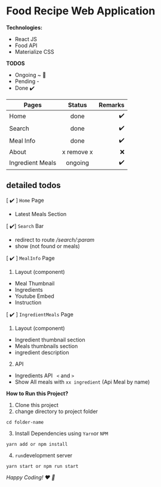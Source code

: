 # Food Recipe Web Application

**Technologies:**

- React JS
- Food API
- Materialize CSS

**TODOS**

- Ongoing ~ :construction:
- Pending -
- Done :heavy_check_mark:

| Pages            |   Status   |            Remarks |
| ---------------- | :--------: | -----------------: |
| Home             |    done    | :heavy_check_mark: |
| Search           |    done    | :heavy_check_mark: |
| Meal Info        |    done    | :heavy_check_mark: |
| About            | x remove x |                :x: |
| Ingredient Meals |  ongoing   | :heavy_check_mark: |

## detailed todos

[ :heavy_check_mark: ] `Home` Page

- Latest Meals Section

[ :heavy_check_mark:] `Search` Bar

- redirect to route _/search/:param_
- show (not found or meals)

[ :heavy_check_mark: ] `MealInfo` Page

1. Layout (component)

- Meal Thumbnail
- Ingredients
- Youtube Embed
- Instruction

[ :heavy_check_mark: ] `IngredientMeals` Page

1. Layout (component)

- Ingredient thumbnail section
- Meals thumbnails section
- ingredient description

2. API

- Ingredients API ` <` and `> `
- Show All meals with `xx ingredient` (Api Meal by name)

**How to Run this Project?**

1. Clone this project
2. change directory to project folder

```
cd folder-name
```

3. Install Dependencies using `Yarn`or `NPM`

```
yarn add or npm install
```

4. `run`development server

```
yarn start or npm run start

```

_Happy Coding! :heart: :beer:_
